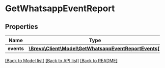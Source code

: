 # GetWhatsappEventReport

## Properties
Name | Type | Description | Notes
------------ | ------------- | ------------- | -------------
**events** | [**\Brevo\Client\Model\GetWhatsappEventReportEvents[]**](GetWhatsappEventReportEvents.md) |  | [optional] 

[[Back to Model list]](../../README.md#documentation-for-models) [[Back to API list]](../../README.md#documentation-for-api-endpoints) [[Back to README]](../../README.md)


